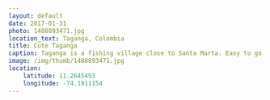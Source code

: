 ```yaml
---
layout: default
date: 2017-01-31
photo: 1488893471.jpg
location_text: Taganga, Colombia
title: Cute Taganga
caption: Taganga is a fishing village close to Santa Marta. Easy to go to with a taxi and enjoy a serious night life there! Great spot on the Caribbean coast of Colombia.
image: /img/thumb/1488893471.jpg
location:
    latitude: 11.2645493
    longitude: -74.1911154
---
```


